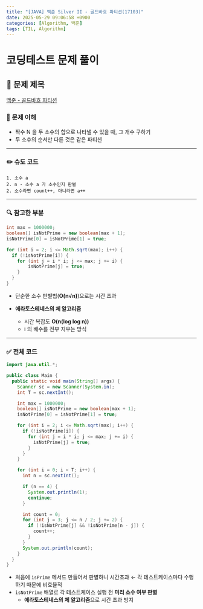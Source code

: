 ```yaml
---
title: "[JAVA] 백준 Silver II - 골드바흐 파티션(17103)"
date: 2025-05-29 09:06:58 +0900
categories: [Algorithm, 백준]
tags: [TIL, Algorithm]
---
```

# 코딩테스트 문제 풀이

## 📘 문제 제목
[백준 - 골드바흐 파티션](https://www.acmicpc.net/problem/17103)

### 🧠 문제 이해
- 짝수 N 을 두 소수의 합으로 나타낼 수 있을 때, 그 개수 구하기
- 두 소수의 순서만 다른 것은 같은 파티션

---

### ✏️ 슈도 코드

```plaintext
1. 소수 a
2. n - 소수 a 가 소수인지 판별
2. 소수라면 count++, 아니라면 a++
```

---

### 🔍 참고한 부분

```java
int max = 1000000;
boolean[] isNotPrime = new boolean[max + 1];
isNotPrime[0] = isNotPrime[1] = true;

for (int i = 2; i <= Math.sqrt(max); i++) {
  if (!isNotPrime[i]) {
    for (int j = i * i; j <= max; j += i) {
        isNotPrime[j] = true;
    }
  }
}
```
- 단순한 소수 판별법(**O(n√n)**)으로는 시간 초과

- **에라토스테네스의 체 알고리즘**
  - 시간 복잡도 **O(n(log log n))**
  - i 의 배수를 전부 지우는 방식

---

### ✅ 전체 코드
```java
import java.util.*;

public class Main {
  public static void main(String[] args) {
    Scanner sc = new Scanner(System.in);
    int T = sc.nextInt();

    int max = 1000000;
    boolean[] isNotPrime = new boolean[max + 1];
    isNotPrime[0] = isNotPrime[1] = true;

    for (int i = 2; i <= Math.sqrt(max); i++) {
      if (!isNotPrime[i]) {
        for (int j = i * i; j <= max; j += i) {
          isNotPrime[j] = true;
        }
      }
    }

    for (int i = 0; i < T; i++) {
      int n = sc.nextInt();

      if (n == 4) {
        System.out.println(1);
        continue;
      }

      int count = 0;
      for (int j = 3; j <= n / 2; j += 2) {
        if (!isNotPrime[j] && !isNotPrime[n - j]) {
          count++;
        }
      }
      System.out.println(count);
    }
  }
}
```
- 처음에 `isPrime` 메서드 만들어서 판별하니 시간초과 ← 각 테스트케이스마다 수행하기 때문에 비효율적
- `isNotPrime` 배열로 각 테스트케이스 실행 전 **미리 소수 여부 판별**
  - **에라토스테네스의 체 알고리즘**으로 시간 초과 방지

